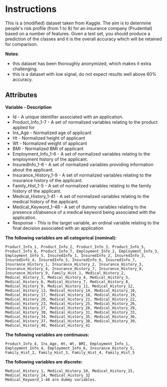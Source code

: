# Instructions

This is a (modified) dataset taken from Kaggle. The aim is to determine people's risk profile (from 1 to 8) for an insurance company (Prudential) based on a number of features.
Given a test set, you should produce a prediction of the classes and it is the overall accuracy which will be retained for comparison.

**Notes**:

- this dataset has been thoroughly anonymized, which makes it extra challenging.
- this is a dataset with low signal, do not expect results well above 60% accuracy.

## Attributes

**Variable - Description**
- Id - A unique identifier associated with an application.
- Product_Info_1-7 - A set of normalized variables relating to the product applied for
- Ins_Age - Normalized age of applicant
- Ht - Normalized height of applicant
- Wt - Normalized weight of applicant
- BMI - Normalized BMI of applicant
- Employment_Info_1-6 - A set of normalized variables relating to the employment history of the applicant.
- InsuredInfo_1-6 - A set of normalized variables providing information about the applicant.
- Insurance_History_1-9 - A set of normalized variables relating to the insurance history of the applicant.
- Family_Hist_1-5 - A set of normalized variables relating to the family history of the applicant.
- Medical_History_1-41 - A set of normalized variables relating to the medical history of the applicant.
- Medical_Keyword_1-48 - A set of dummy variables relating to the presence of/absence of a medical keyword being associated with the application.
- Response - This is the target variable, an ordinal variable relating to the final decision associated with an application

**The following variables are all categorical (nominal):**
```
Product_Info_1, Product_Info_2, Product_Info_3, Product_Info_5, Product_Info_6, Product_Info_7, Employment_Info_2, Employment_Info_3, Employment_Info_5, InsuredInfo_1, InsuredInfo_2, InsuredInfo_3, InsuredInfo_4, InsuredInfo_5, InsuredInfo_6, InsuredInfo_7, Insurance_History_1, Insurance_History_2, Insurance_History_3, Insurance_History_4, Insurance_History_7, Insurance_History_8, Insurance_History_9, Family_Hist_1, Medical_History_2, Medical_History_3, Medical_History_4, Medical_History_5, Medical_History_6, Medical_History_7, Medical_History_8, Medical_History_9, Medical_History_11, Medical_History_12, Medical_History_13, Medical_History_14, Medical_History_16, Medical_History_17, Medical_History_18, Medical_History_19, Medical_History_20, Medical_History_21, Medical_History_22, Medical_History_23, Medical_History_25, Medical_History_26, Medical_History_27, Medical_History_28, Medical_History_29, Medical_History_30, Medical_History_31, Medical_History_33, Medical_History_34, Medical_History_35, Medical_History_36, Medical_History_37, Medical_History_38, Medical_History_39, Medical_History_40, Medical_History_41
```

**The following variables are continuous:**
```
Product_Info_4, Ins_Age, Ht, Wt, BMI, Employment_Info_1, Employment_Info_4, Employment_Info_6, Insurance_History_5, Family_Hist_2, Family_Hist_3, Family_Hist_4, Family_Hist_5
```

**The following variables are discrete:**
```
Medical_History_1, Medical_History_10, Medical_History_15, Medical_History_24, Medical_History_32
Medical_Keyword_1-48 are dummy variables.
```
